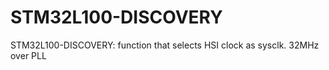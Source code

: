 STM32L100-DISCOVERY
===================

STM32L100-DISCOVERY: function that selects HSI clock as sysclk. 32MHz over PLL
